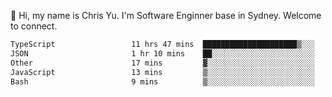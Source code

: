 👋 Hi, my name is Chris Yu. I'm Software Enginner base in Sydney. Welcome to connect.

<!--START_SECTION:waka-->

```txt
TypeScript                 11 hrs 47 mins  █████████████████████▒░░░   85.11 %
JSON                       1 hr 10 mins    ██░░░░░░░░░░░░░░░░░░░░░░░   08.49 %
Other                      17 mins         ▓░░░░░░░░░░░░░░░░░░░░░░░░   02.09 %
JavaScript                 13 mins         ▒░░░░░░░░░░░░░░░░░░░░░░░░   01.62 %
Bash                       9 mins          ▒░░░░░░░░░░░░░░░░░░░░░░░░   01.19 %
```

<!--END_SECTION:waka-->

